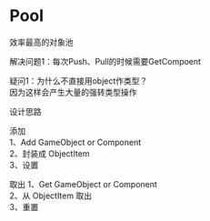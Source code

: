 # Pool
效率最高的对象池

解决问题1：每次Push、Pull的时候需要GetCompoent


疑问1：为什么不直接用object作类型？  
因为这样会产生大量的强转类型操作  

设计思路  

添加  
1、Add GameObject or Component  
2、封装成 ObjectItem  
3、设置    

取出
1、Get GameObject or Component  
2、从 ObjectItem 取出  
3、重置  